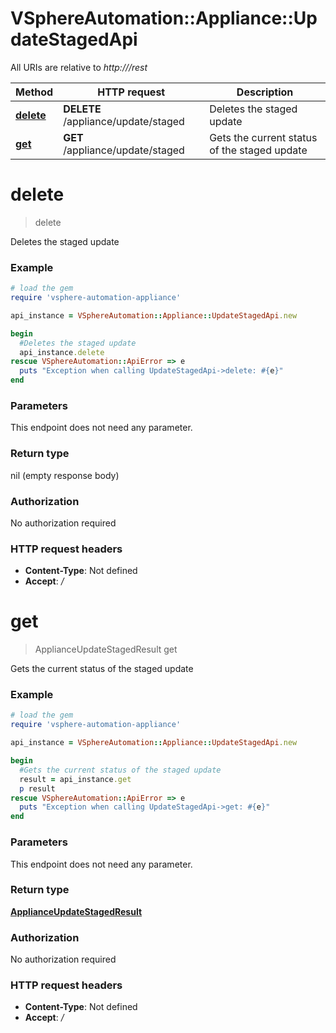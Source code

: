 # VSphereAutomation::Appliance::UpdateStagedApi

All URIs are relative to *http:///rest*

Method | HTTP request | Description
------------- | ------------- | -------------
[**delete**](UpdateStagedApi.md#delete) | **DELETE** /appliance/update/staged | Deletes the staged update
[**get**](UpdateStagedApi.md#get) | **GET** /appliance/update/staged | Gets the current status of the staged update


# **delete**
> delete

Deletes the staged update

### Example
```ruby
# load the gem
require 'vsphere-automation-appliance'

api_instance = VSphereAutomation::Appliance::UpdateStagedApi.new

begin
  #Deletes the staged update
  api_instance.delete
rescue VSphereAutomation::ApiError => e
  puts "Exception when calling UpdateStagedApi->delete: #{e}"
end
```

### Parameters
This endpoint does not need any parameter.

### Return type

nil (empty response body)

### Authorization

No authorization required

### HTTP request headers

 - **Content-Type**: Not defined
 - **Accept**: */*



# **get**
> ApplianceUpdateStagedResult get

Gets the current status of the staged update

### Example
```ruby
# load the gem
require 'vsphere-automation-appliance'

api_instance = VSphereAutomation::Appliance::UpdateStagedApi.new

begin
  #Gets the current status of the staged update
  result = api_instance.get
  p result
rescue VSphereAutomation::ApiError => e
  puts "Exception when calling UpdateStagedApi->get: #{e}"
end
```

### Parameters
This endpoint does not need any parameter.

### Return type

[**ApplianceUpdateStagedResult**](ApplianceUpdateStagedResult.md)

### Authorization

No authorization required

### HTTP request headers

 - **Content-Type**: Not defined
 - **Accept**: */*



